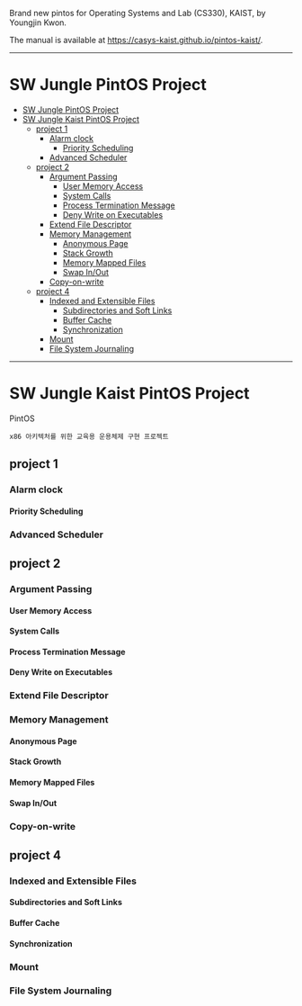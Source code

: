 Brand new pintos for Operating Systems and Lab (CS330), KAIST, by Youngjin Kwon.

The manual is available at https://casys-kaist.github.io/pintos-kaist/.

---

# SW Jungle PintOS Project

- [SW Jungle PintOS Project](#sw-jungle-pintos-project)
- [SW Jungle Kaist PintOS Project](#sw-jungle-kaist-pintos-project)
  - [project 1](#project-1)
    - [Alarm clock](#alarm-clock)
      - [Priority Scheduling](#priority-scheduling)
    - [Advanced Scheduler](#advanced-scheduler)
  - [project 2](#project-2)
    - [Argument Passing](#argument-passing)
      - [User Memory Access](#user-memory-access)
      - [System Calls](#system-calls)
      - [Process Termination Message](#process-termination-message)
      - [Deny Write on Executables](#deny-write-on-executables)
    - [Extend File Descriptor](#extend-file-descriptor)
    - [Memory Management](#memory-management)
      - [Anonymous Page](#anonymous-page)
      - [Stack Growth](#stack-growth)
      - [Memory Mapped Files](#memory-mapped-files)
      - [Swap In/Out](#swap-inout)
    - [Copy-on-write](#copy-on-write)
  - [project 4](#project-4)
    - [Indexed and Extensible Files](#indexed-and-extensible-files)
      - [Subdirectories and Soft Links](#subdirectories-and-soft-links)
      - [Buffer Cache](#buffer-cache)
      - [Synchronization](#synchronization)
    - [Mount](#mount)
    - [File System Journaling](#file-system-journaling)

---

# SW Jungle Kaist PintOS Project

PintOS

    x86 아키텍처를 위한 교육용 운용체제 구현 프로젝트

## project 1

### Alarm clock

#### Priority Scheduling

### Advanced Scheduler

## project 2

### Argument Passing

#### User Memory Access

#### System Calls

#### Process Termination Message

#### Deny Write on Executables

### Extend File Descriptor

### Memory Management

#### Anonymous Page

#### Stack Growth

#### Memory Mapped Files

#### Swap In/Out

### Copy-on-write

## project 4

### Indexed and Extensible Files

#### Subdirectories and Soft Links

#### Buffer Cache

#### Synchronization

### Mount

### File System Journaling
